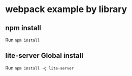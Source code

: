 # webpack example by library

## npm install

Run `npm install`

## lite-server Global install

Run `npm install -g lite-server`
